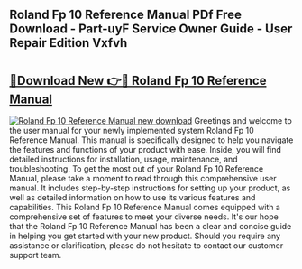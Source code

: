 ## Roland Fp 10 Reference Manual PDf Free Download - Part-uyF Service Owner Guide - User Repair Edition Vxfvh

# <h2><a href="http://cf10226.oget.top/?id=Roland+Fp+10+Reference+Manual">🔗Download New 👉🔴 Roland Fp 10 Reference Manual</a></h2>

[![Roland Fp 10 Reference Manual new download](https://i.imgur.com/5g1atiW.png)](http://cf10226.oget.top/?id=Roland+Fp+10+Reference+Manual)
Greetings and welcome to the user manual for your newly implemented system Roland Fp 10 Reference Manual. This manual is specifically designed to help you navigate the features and functions of your product with ease. Inside, you will find detailed instructions for installation, usage, maintenance, and troubleshooting. To get the most out of your Roland Fp 10 Reference Manual, please take a moment to read through this comprehensive user manual. It includes step-by-step instructions for setting up your product, as well as detailed information on how to use its various features and capabilities. This Roland Fp 10 Reference Manual comes equipped with a comprehensive set of features to meet your diverse needs. It's our hope that the Roland Fp 10 Reference Manual has been a clear and concise guide in helping you get started with your new product. Should you require any assistance or clarification, please do not hesitate to contact our customer support team.
